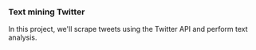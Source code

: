 ### Text mining Twitter

In this project, we'll scrape tweets using the Twitter API and perform text analysis.